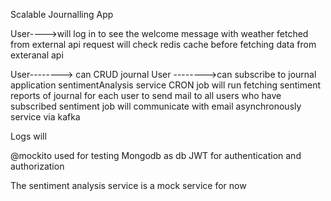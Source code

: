 Scalable Journalling App

User---->will log in to  see the welcome message with weather fetched from external api
request will check redis cache before fetching data from exteranal api

User--------> can  CRUD journal
User -------->can subscribe to journal application sentimentAnalysis service 
CRON job will run fetching sentiment reports of journal for each user to send mail to all users who have subscribed
sentiment job will communicate with email asynchronously service via kafka

Logs will 

@mockito used for testing
Mongodb as db
JWT for authentication and authorization

The sentiment analysis  service is a mock service for now
